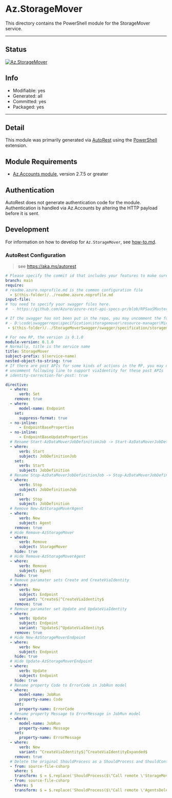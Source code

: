 <!-- region Generated -->
# Az.StorageMover
This directory contains the PowerShell module for the StorageMover service.

---
## Status
[![Az.StorageMover](https://img.shields.io/powershellgallery/v/Az.StorageMover.svg?style=flat-square&label=Az.StorageMover "Az.StorageMover")](https://www.powershellgallery.com/packages/Az.StorageMover/)

## Info
- Modifiable: yes
- Generated: all
- Committed: yes
- Packaged: yes

---
## Detail
This module was primarily generated via [AutoRest](https://github.com/Azure/autorest) using the [PowerShell](https://github.com/Azure/autorest.powershell) extension.

## Module Requirements
- [Az.Accounts module](https://www.powershellgallery.com/packages/Az.Accounts/), version 2.7.5 or greater

## Authentication
AutoRest does not generate authentication code for the module. Authentication is handled via Az.Accounts by altering the HTTP payload before it is sent.

## Development
For information on how to develop for `Az.StorageMover`, see [how-to.md](how-to.md).
<!-- endregion -->

### AutoRest Configuration
> see https://aka.ms/autorest

``` yaml
# Please specify the commit id that includes your features to make sure generated codes stable.
branch: main
require:
# readme.azure.noprofile.md is the common configuration file
  - $(this-folder)/../readme.azure.noprofile.md
input-file:
# You need to specify your swagger files here.
#  - https://github.com/Azure/azure-rest-api-specs-pr/blob/RPSaaSMaster/specification/storagemover/resource-manager/Microsoft.StorageMover/preview/2022-07-01-preview/storagemover.json

# If the swagger has not been put in the repo, you may uncomment the following line and refer to it locally
# - D:\code\swaggerrepo\specification\storagemover\resource-manager\Microsoft.StorageMover\preview\2022-07-01-preview\storagemover.json
 - $(this-folder)/../StorageMoverSwagger/swagger/specification/storagemover/resource-manager/Microsoft.StorageMover/preview/2022-07-01-preview/storagemover.json

# For new RP, the version is 0.1.0
module-version: 0.1.0
# Normally, title is the service name
title: StorageMover
subject-prefix: $(service-name)
nested-object-to-string: true
# If there are post APIs for some kinds of actions in the RP, you may need to 
# uncomment following line to support viaIdentity for these post APIs
# identity-correction-for-post: true

directive:
  - where:
      verb: Set
    remove: true
  - where:
      model-name: Endpoint
    set:
      suppress-format: true  
  - no-inline:
      - EndpointBaseProperties
  - no-inline:
      - EndpointBaseUpdateProperties
  # Rename Start-AzDataMoverJobDefinitionJob -> Start-AzDataMoverJobDefinition
  - where:
      verb: Start
      subject: JobDefinitionJob
    set:
      verb: Start
      subject: JobDefinition
  # Rename Stop-AzDataMoverJobDefinitionJob -> Stop-AzDataMoverJobDefinition
  - where:
      verb: Stop
      subject: JobDefinitionJob
    set:
      verb: Stop
      subject: JobDefinition
  # Remove New-AzStorageMoverAgent
  - where:
      verb: New 
      subject: Agent
    remove: true
  # Hide Remove-AzStorageMover
  - where:
      verb: Remove
      subject: StorageMover
    hide: true
  # Hide Remove-AzStorageMoverAgent
  - where:
      verb: Remove
      subject: Agent
    hide: true
  # Remove paramater sets Create and CreateViaIdentity
  - where: 
      verb: New 
      subject: Endpoint 
      variant: ^Create$|^CreateViaIdentity$
    remove: true
  # Remove paramater set Update and UpdateViaIdentity
  - where:
      verb: Update
      subject: Endpoint 
      variant: ^Update$|^UpdateViaIdentity$
    remove: true
  # Hide New-AzStorageMoverEndpoint
  - where:
      verb: New
      subject: Endpoint 
    hide: true
  # Hide Update-AzStorageMoverEndpoint
  - where:
      verb: Update
      subject: Endpoint
    hide: true
  # Rename property Code to ErrorCode in JobRun model 
  - where:
      model-name: JobRun
      property-name: Code
    set:
      property-name: ErrorCode
  # Rename property Message to ErrorMessage in JobRun model
  - where:
      model-name: JobRun
      property-name: Message 
    set:
      property-name: ErrorMessage
  - where:
      verb: New
      variant: ^CreateViaIdentity$|^CreateViaIdentityExpanded$
    remove: true
  # Delete the original ShouldProcess as a ShouldProcess and ShouldContinue are added in the custom cmdlets 
  - from: source-file-csharp
    where: $
    transform: $ = $.replace('ShouldProcess($\"Call remote \'StorageMoversDelete\' operation\")', 'true');
  - from: source-file-csharp
    where: $
    transform: $ = $.replace('ShouldProcess($\"Call remote \'AgentsDelete\' operation\")', 'true');
```
